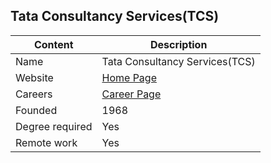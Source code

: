 ## Tata Consultancy Services(TCS)

Content|Description
-|-
Name|Tata Consultancy Services(TCS)
Website|[Home Page](https://www.tcs.com/)
Careers|[Career Page](https://www.tcs.com/careers?country=IN&lang=EN)
Founded|1968
Degree required|Yes
Remote work|Yes
